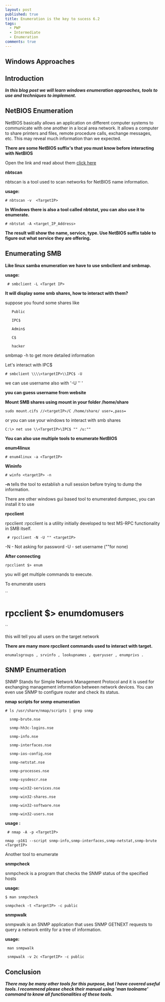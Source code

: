 ```yaml
---
layout: post
published: true
title: Enumeration is the key to sucess 6.2
tags:
  - PWP
  - Intermediate
  - Enumeration
comments: true
---
```

## Windows Approaches

## Introduction

_**In this blog post we will learn windows enumeration approaches, tools to use and techniques to implement.**_





## NetBIOS Enumeration


NetBIOS basically allows an application on different computer systems to communicate with one another in a local area network.
It allows a computer to share printers and files, remote procedure calls, exchange messages, etc.
This may reveal much information than we expected.




**There are some NetBIOS suffix's that you must know before interacting with NetBIOS**

Open the link and read about them [click here](https://docs.microsoft.com/en-us/openspecs/windows_protocols/ms-brws/0c773bdd-78e2-4d8b-8b3d-b7506849847b?redirectedfrom=MSDN)


 **nbtscan**


nbtscan is a tool used to scan networks for NetBIOS name information.



**usage:**

~~~
# nbtscan -v  <TargetIP>
~~~ 

**In Windows there is also a tool called nbtstat, you can also use it to enumerate.**

  
~~~
# nbtstat -A <target_IP_Address>
~~~


**The result will show the name, service, type. Use NetBIOS suffix table to figure out what service they are offering.**


  
  
  
## Enumerating SMB



**Like linux samba enumeration we have to use smbclient and smbmap.**


  
**usage:**

~~~
 # smbclient -L <Target IP>
~~~
  

  
**It will display some smb shares, how to interact with them?**

  
suppose you found some shares like


```
   Public
  
   IPC$
  
   Admin$
  
   C$
  
   hacker
```

smbmap -h <TargetIP> to get more detailed information


Let's interact with IPC$
  

~~~
# smbclient \\\\<targetIP>\\IPC$ -U 
~~~
  

we can use username also with '-U '<Username>' '
  


**you can guess username from website**
  
  
  
  

**Mount SMB shares using mount in your folder /home/share**

~~~
sudo mount.cifs //<targetIP>/C /home/share/ user=,pass=
~~~

or you can use your windows to interact with smb shares

~~~
C:\> net use \\<TargetIP>\IPC$ "" /u:""
~~~

  
  
**You can also use multiple tools to enumerate NetBIOS**

  
**enum4linux**

~~~
# enum4linux -a <TargetIP>
~~~

**Wininfo**

~~~
# winfo <targetIP> -n
~~~

**-n** tells the tool to establish a null session before trying to dump the information.

There are other windows gui based tool to enumerated dumpsec, you can install it to use

  
  
  
**rpcclient**

  

rpcclient  :rpcclient is a utility initially developed to test MS-RPC functionality in SMB itself.

~~~
 # rpcclient -N -U "" <targetIP>
~~~

-N - Not asking for password
-U - set username (""for none)


**After connecting**

``
   rpcclient $> enum
``

  
  
you will get multiple commands to execute.

To enumerate users 

``
   # rpcclient $> enumdomusers
``
  
this will tell you all users on the target network

**There are many more rpcclient commands used to interact with target.**

``
enumalsgroups , srvinfo , lookupnames ,
queryuser , enumprivs .
``


## SNMP Enumeration


SNMP Stands for Simple Network Management Protocol and it is used for exchanging management information between network devices.
You can even use SNMP to configure router and check its status.


**nmap scripts for snmp enumeration**

```
# ls /usr/share/nmap/scripts | grep snmp

  snmp-brute.nse

  snmp-hh3c-logins.nse

  snmp-info.nse

  snmp-interfaces.nse

  snmp-ios-config.nse

  snmp-netstat.nse

  snmp-processes.nse

  snmp-sysdescr.nse

  snmp-win32-services.nse

  snmp-win32-shares.nse

  snmp-win32-software.nse

  snmp-win32-users.nse
```

**usage :**

~~~
 # nmap -A -p <TargetIP> 
~~~
  
~~~ 
nmap -p161 --script snmp-info,snmp-interfaces,snmp-netstat,snmp-brute <TargetIP>
~~~

Another tool to enumerate
  
  

**snmpcheck**
  
snmpcheck  is  a  program  that checks the SNMP status of the specified hosts
  
  
**usage:**

~~~
$ man snmpcheck
~~~

~~~
snmpcheck -t <TargetIP> -c public
~~~

  
  
  
  
  
**snmpwalk**

snmpwalk is an SNMP application that  uses  SNMP  GETNEXT  requests  to query a network entity for a tree of information.
  
  
  
  
**usage:**

```
 man snmpwalk
```
```
 snmpwalk -v 2c <TargetIP> -c public
```
  
  
  
  
  
## Conclusion

_**There may be many other tools for this purpose, but I have covered useful tools. I recommend please check their manual using 'man toolname' command to know all functionalities of these tools.**_
